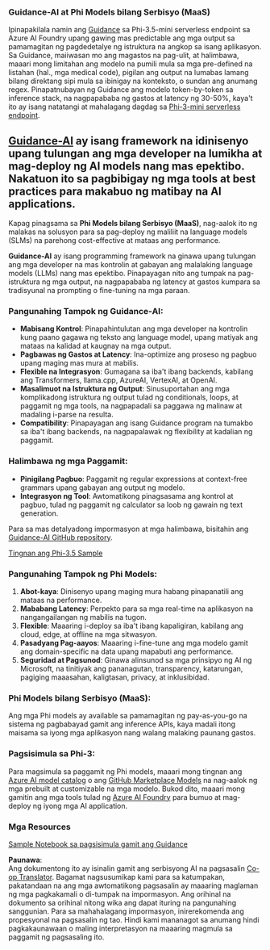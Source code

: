 <!--
CO_OP_TRANSLATOR_METADATA:
{
  "original_hash": "bd049872f37c3079c87d4fe17109cea0",
  "translation_date": "2025-05-09T07:39:13+00:00",
  "source_file": "md/01.Introduction/01/01.Guidance.md",
  "language_code": "tl"
}
-->
### Guidance-AI at Phi Models bilang Serbisyo (MaaS)
Ipinapakilala namin ang [Guidance](https://github.com/guidance-ai/guidance) sa Phi-3.5-mini serverless endpoint sa Azure AI Foundry upang gawing mas predictable ang mga output sa pamamagitan ng pagdedetalye ng istruktura na angkop sa isang aplikasyon. Sa Guidance, maiiwasan mo ang magastos na pag-ulit, at halimbawa, maaari mong limitahan ang modelo na pumili mula sa mga pre-defined na listahan (hal., mga medical code), pigilan ang output na lumabas lamang bilang direktang sipi mula sa ibinigay na konteksto, o sundan ang anumang regex. Pinapatnubayan ng Guidance ang modelo token-by-token sa inference stack, na nagpapababa ng gastos at latency ng 30-50%, kaya't ito ay isang natatangi at mahalagang dagdag sa [Phi-3-mini serverless endpoint](https://aka.ms/try-phi3.5mini).

## [**Guidance-AI**](https://github.com/guidance-ai/guidance) ay isang framework na idinisenyo upang tulungan ang mga developer na lumikha at mag-deploy ng AI models nang mas epektibo. Nakatuon ito sa pagbibigay ng mga tools at best practices para makabuo ng matibay na AI applications.

Kapag pinagsama sa **Phi Models bilang Serbisyo (MaaS)**, nag-aalok ito ng malakas na solusyon para sa pag-deploy ng maliliit na language models (SLMs) na parehong cost-effective at mataas ang performance.

**Guidance-AI** ay isang programming framework na ginawa upang tulungan ang mga developer na mas kontrolin at gabayan ang malalaking language models (LLMs) nang mas epektibo. Pinapayagan nito ang tumpak na pag-istruktura ng mga output, na nagpapababa ng latency at gastos kumpara sa tradisyunal na prompting o fine-tuning na mga paraan.

### Pangunahing Tampok ng Guidance-AI:
- **Mabisang Kontrol**: Pinapahintulutan ang mga developer na kontrolin kung paano gagawa ng teksto ang language model, upang matiyak ang mataas na kalidad at kaugnay na mga output.
- **Pagbawas ng Gastos at Latency**: Ina-optimize ang proseso ng pagbuo upang maging mas mura at mabilis.
- **Flexible na Integrasyon**: Gumagana sa iba't ibang backends, kabilang ang Transformers, llama.cpp, AzureAI, VertexAI, at OpenAI.
- **Masalimuot na Istruktura ng Output**: Sinusuportahan ang mga komplikadong istruktura ng output tulad ng conditionals, loops, at paggamit ng mga tools, na nagpapadali sa paggawa ng malinaw at madaling i-parse na resulta.
- **Compatibility**: Pinapayagan ang isang Guidance program na tumakbo sa iba't ibang backends, na nagpapalawak ng flexibility at kadalian ng paggamit.

### Halimbawa ng mga Paggamit:
- **Pinigilang Pagbuo**: Paggamit ng regular expressions at context-free grammars upang gabayan ang output ng modelo.
- **Integrasyon ng Tool**: Awtomatikong pinagsasama ang kontrol at pagbuo, tulad ng paggamit ng calculator sa loob ng gawain ng text generation.

Para sa mas detalyadong impormasyon at mga halimbawa, bisitahin ang [Guidance-AI GitHub repository](https://github.com/guidance-ai/guidance).

[Tingnan ang Phi-3.5 Sample](../../../../../code/01.Introduce/guidance.ipynb)

### Pangunahing Tampok ng Phi Models:
1. **Abot-kaya**: Dinisenyo upang maging mura habang pinapanatili ang mataas na performance.
2. **Mababang Latency**: Perpekto para sa mga real-time na aplikasyon na nangangailangan ng mabilis na tugon.
3. **Flexible**: Maaaring i-deploy sa iba't ibang kapaligiran, kabilang ang cloud, edge, at offline na mga sitwasyon.
4. **Pasadyang Pag-aayos**: Maaaring i-fine-tune ang mga modelo gamit ang domain-specific na data upang mapabuti ang performance.
5. **Seguridad at Pagsunod**: Ginawa alinsunod sa mga prinsipyo ng AI ng Microsoft, na tinitiyak ang pananagutan, transparency, katarungan, pagiging maaasahan, kaligtasan, privacy, at inklusibidad.

### Phi Models bilang Serbisyo (MaaS):
Ang mga Phi models ay available sa pamamagitan ng pay-as-you-go na sistema ng pagbabayad gamit ang inference APIs, kaya madali itong maisama sa iyong mga aplikasyon nang walang malaking paunang gastos.

### Pagsisimula sa Phi-3:
Para magsimula sa paggamit ng Phi models, maaari mong tingnan ang [Azure AI model catalog](https://ai.azure.com/explore/models) o ang [GitHub Marketplace Models](https://github.com/marketplace/models) na nag-aalok ng mga prebuilt at customizable na mga modelo. Bukod dito, maaari mong gamitin ang mga tools tulad ng [Azure AI Foundry](https://ai.azure.com) para bumuo at mag-deploy ng iyong mga AI application.

### Mga Resources
[Sample Notebook sa pagsisimula gamit ang Guidance](../../../../../code/01.Introduce/guidance.ipynb)

**Paunawa**:  
Ang dokumentong ito ay isinalin gamit ang serbisyong AI na pagsasalin [Co-op Translator](https://github.com/Azure/co-op-translator). Bagamat nagsusumikap kami para sa katumpakan, pakatandaan na ang mga awtomatikong pagsasalin ay maaaring maglaman ng mga pagkakamali o di-tumpak na impormasyon. Ang orihinal na dokumento sa orihinal nitong wika ang dapat ituring na pangunahing sanggunian. Para sa mahahalagang impormasyon, inirerekomenda ang propesyonal na pagsasalin ng tao. Hindi kami mananagot sa anumang hindi pagkakaunawaan o maling interpretasyon na maaaring magmula sa paggamit ng pagsasaling ito.
